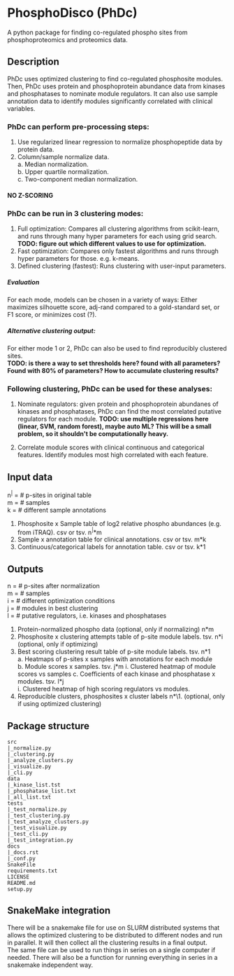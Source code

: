 # PhosphoDisco (PhDc)

A python package for finding co-regulated phospho sites from phosphoproteomics and proteomics data. 

## Description
PhDc uses optimized clustering to find co-regulated phosphosite modules. Then, PhDc uses protein and phosphoprotein abundance data from kinases and phosphatases to nominate module regulators. It can also use sample annotation data to identify modules significantly correlated with clinical variables. 


### PhDc can perform pre-processing steps:
1. Use regularized linear regression to normalize phosphopeptide data by protein data. 
2. Column/sample normalize data.  
    a. Median normalization.  
    b. Upper quartile normalization.  
    c. Two-component median normalization.   

#### NO Z-SCORING

### PhDc can be run in 3 clustering modes:
1. Full optimization: Compares all clustering algorithms from scikit-learn, and runs through many hyper parameters for each using grid search. 
**TODO: figure out which different values to use for optimization.**
2. Fast optimization: Compares only fastest algorithms and runs through hyper parameters for those. e.g. k-means. 
3. Defined clustering (fastest): Runs clustering with user-input parameters. 

##### Evaluation
For each mode, models can be chosen in a variety of ways: Either maximizes silhouette score, adj-rand compared to a gold-standard set, or F1 score, or minimizes cost (?). 

##### Alternative clustering output:
For either mode 1 or 2, PhDc can also be used to find reproducibly clustered sites.   
**TODO: is there a way to set thresholds here? found with all parameters? Found with 80% of parameters? How to accumulate clustering results?**

### Following clustering, PhDc can be used for these analyses:
1. Nominate regulators: given protein and phosphoprotein abundanes of kinases and phosphatases, PhDc can find the most correlated putative regulators for each module. 
**TODO: use multiple regressions here (linear, SVM, random forest), maybe auto ML? This will be a small problem, so it shouldn't be computationally heavy.**

2. Correlate module scores with clinical continuous and categorical features. Identify modules most high correlated with each feature.  

## Input data
n$^|$ = # p-sites in original table  
m = # samples  
k = # different sample annotations  

1. Phosphosite x Sample table of log2 relative phospho abundances (e.g. from iTRAQ). csv or tsv. n$^|$*m
2. Sample x annotation table for clinical annotations. csv or tsv. m*k
3. Continuous/categorical labels for annotation table. csv or tsv. k\*1  

## Outputs
n = # p-sites after normalization  
m = # samples  
i = # different optimization conditions  
j = # modules in best clustering  
l = # putative regulators, i.e. kinases and phosphatases

1. Protein-normalized phospho data (optional, only if normalizing) n\*m
2. Phosphosite x clustering attempts table of p-site module labels. tsv. n\*i (optional, only if optimizing)  
3. Best scoring clustering result table of p-site module labels. tsv. n\*1\
    a. Heatmaps of p-sites x samples with annotations for each module  
    b. Module scores x samples. tsv. j\*m
        i. Clustered heatmap of module scores vs samples
    c. Coefficients of each kinase and phosphatase x modules. tsv. l\*j    
        i. Clustered heatmap of high scoring regulators vs modules.  
4. Reproducible clusters, phosphosites x cluster labels n\*\1. (optional, only if using optimized clustering)

## Package structure
```
src
|_normalize.py
|_clustering.py
|_analyze_clusters.py
|_visualize.py
|_cli.py
data
|_kinase_list.tst
|_phosphatase_list.txt
|_all_list.txt
tests
|_test_normalize.py
|_test_clustering.py
|_test_analyze_clusters.py
|_test_visualize.py
|_test_cli.py
|_test_integration.py
docs
|_docs.rst
|_conf.py
SnakeFile
requirements.txt
LICENSE
README.md
setup.py
```

## SnakeMake integration
There will be a snakemake file for use on SLURM distributed systems that allows the optimized clustering to be distributed to different nodes and run in parallel. It will then collect all the clustering results in a final output.  
The same file can be used to run things in series on a single computer if needed. 
There will also be a function for running everything in series in a snakemake independent way. 

